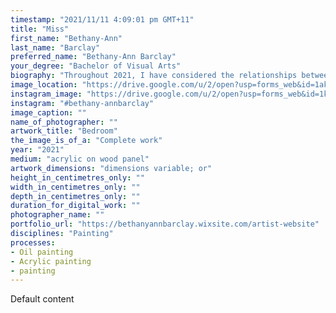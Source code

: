 ```yaml
---
timestamp: "2021/11/11 4:09:01 pm GMT+11"
title: "Miss"
first_name: "Bethany-Ann"
last_name: "Barclay"
preferred_name: "Bethany-Ann Barclay"
your_degree: "Bachelor of Visual Arts"
biography: "Throughout 2021, I have considered the relationships between figure and place to explore the domestic human condition and the desire to form human connections. My paintings attempt to visualise moments of suburban mundanity, capturing vulnerable, solitary moments in a world that demands a spectacle. My paintings explore the uncanny and the eerie dimensions of life to exaggerate the sense of displacement found within domestic and urban liminal spaces. Working with oil and acrylic paints, I reinterpret photographic material to construct pictorial narratives. Each painting engages with the domestic scene, describing isolated figures who inhabit private interiors and exterior urban environments that have been forever changed by a human presence."
image_location: "https://drive.google.com/u/2/open?usp=forms_web&id=1akxeMkktjKRnjAVMd71ll1FMTRdYLsG6"
instagram_image: "https://drive.google.com/u/2/open?usp=forms_web&id=1kYTJucyrWkf0x8T-zgEYhmOGb8XlMvkj"
instagram: "#bethany-annbarclay"
image_caption: ""
name_of_photographer: ""
artwork_title: "Bedroom"
the_image_is_of_a: "Complete work"
year: "2021"
medium: "acrylic on wood panel"
artwork_dimensions: "dimensions variable; or"
height_in_centimetres_only: ""
width_in_centimetres_only: ""
depth_in_centimetres_only: ""
duration_for_digital_work: ""
photographer_name: ""
portfolio_url: "https://bethanyannbarclay.wixsite.com/artist-website"
disciplines: "Painting"
processes:
- Oil painting
- Acrylic painting
- painting
---
```


Default content